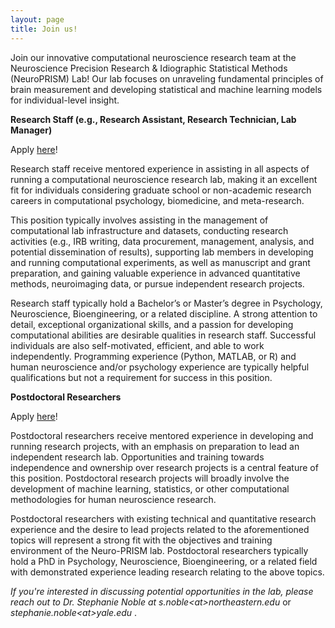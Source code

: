 ```yaml
---
layout: page
title: Join us!
---
```

Join our innovative computational neuroscience research team at the Neuroscience Precision Research & Idiographic Statistical Methods (NeuroPRISM) Lab!  Our lab focuses on unraveling fundamental principles of brain measurement and developing statistical and machine learning models for individual-level insight.

**Research Staff (e.g., Research Assistant, Research Technician, Lab Manager)**

Apply <a href="https://northeastern.wd1.myworkdayjobs.com/careers/job/Boston-MA-Main-Campus/Research-Technician_R116206">here</a>!

Research staff receive mentored experience in assisting in all aspects of running a computational neuroscience research lab, making it an excellent fit for individuals considering graduate school or non-academic research careers in computational psychology, biomedicine, and meta-research.

This position typically involves assisting in the management of computational lab infrastructure and datasets, conducting research activities (e.g., IRB writing, data procurement, management, analysis, and potential dissemination of results), supporting lab members in developing and running computational experiments, as well as manuscript and grant preparation, and gaining valuable experience in advanced quantitative methods, neuroimaging data, or pursue independent research projects.

Research staff typically hold a Bachelor’s or Master’s degree in Psychology, Neuroscience, Bioengineering, or a related discipline. A strong attention to detail, exceptional organizational skills, and a passion for developing computational abilities are desirable qualities in research staff. Successful individuals are also self-motivated, efficient, and able to work independently. Programming experience (Python, MATLAB, or R) and human neuroscience and/or psychology experience are typically helpful qualifications but not a requirement for success in this position.

**Postdoctoral Researchers**

Apply <a href="https://northeastern.wd1.myworkdayjobs.com/careers/job/Boston-MA-Main-Campus/Postdoctoral-Research-Associate_R116179">here</a>!

Postdoctoral researchers receive mentored experience in developing and running research projects, with an emphasis on preparation to lead an independent research lab. Opportunities and training towards independence and ownership over research projects is a central feature of this position. Postdoctoral research projects will broadly involve the development of machine learning, statistics, or other computational methodologies for human neuroscience research.

Postdoctoral researchers with existing technical and quantitative research experience and the desire to lead projects related to the aforementioned topics will represent a strong fit with the objectives and training environment of the Neuro-PRISM lab. Postdoctoral researchers typically hold a PhD in Psychology, Neuroscience, Bioengineering, or a related field with demonstrated experience leading research relating to the above topics.

_If you're interested in discussing potential opportunities in the lab, please reach out to Dr. Stephanie Noble at s.noble\<at\>northeastern.edu_ or _stephanie.noble\<at\>yale.edu_ .
